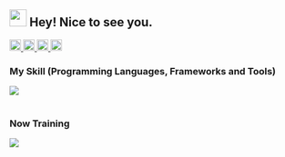 
<h2><img src="https://emojis.slackmojis.com/emojis/images/1531849430/4246/blob-sunglasses.gif?1531849430" width="30"/> Hey! Nice to see you.</h2>

<!-- **yhotta240/yhotta240** is a ✨ _special_ ✨ repository because its `README.md` (this file) appears on your GitHub profile.

Here are some ideas to get you started:

- 🔭 I’m currently working on ...
- 🌱 I’m currently learning ...
- 👯 I’m looking to collaborate on ...
- 🤔 I’m looking for help with ...
- 💬 Ask me about ...
- 📫 How to reach me: ...
- 😄 Pronouns: ...
- ⚡ Fun fact: ...
- -->
  
<p align="left">
  <a href="https://github.com/yhotta240">
    <img height="20" src="https://komarev.com/ghpvc/?username=yhotta240" />
  </a>
  <a href="https://github.com/yhotta240">
    <img height="20" src="https://img.shields.io/github/followers/yhotta240?label=follow&logo=github&style=flat" />
  </a>
  <a href="http://qiita.com/yhotta240">
    <img height="20" src="https://qiita-badge.apiapi.app/s/yhotta240/posts.svg" />
  </a>
  <a href="http://qiita.com/yhotta240">
    <img height="20" src="https://qiita-badge.apiapi.app/s/yhotta240/contributions.svg" />
  </a>
<!--   <a href="https://zenn.dev/yhotta240">
    <img height="20" src="https://badgen.org/img/zenn/yhotta240/articles?style=plastic" />
  </a> -->
</p>

### My Skill (Programming Languages, Frameworks and Tools)

<img src="https://skillicons.dev/icons?i=html,css,js,matlab,python,java,firebase,react,bootstrap,next,mysql,github,vscode,discord,jquery,flutter,git," /> <br /><br />

### Now Training

<img src="https://skillicons.dev/icons?i=react,next,typescript,matlab,vscode,github,aws,flutter,dart,python,java,docker,aws,flask," /> 


